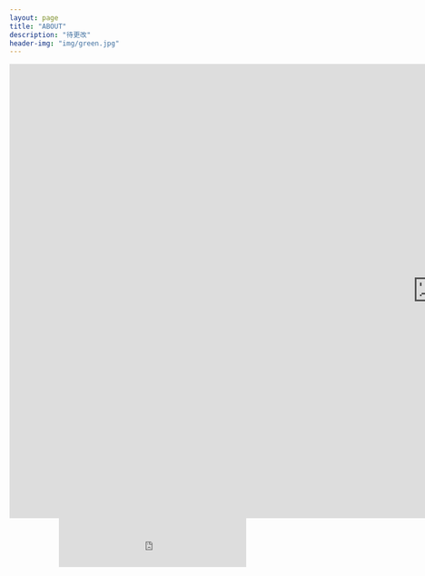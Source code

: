 ```yaml
---
layout: page
title: "ABOUT"
description: "待更改"
header-img: "img/green.jpg"
---
```

<iframe
    width="1500"
    height="800"
    src="http://www.365yg.com/a6578150979382805005/#mid=59407823556"
    frameborder="0"
    allowfullscreen>
</iframe>

<div align=center>
<iframe frameborder="no" border="0" marginwidth="0" marginheight="0" width=330 height=86 src="http://url.cn/5KjJoae">
</iframe>
</div>
